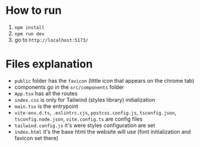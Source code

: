 # How to run

1. `npm install`
2. `npm run dev`
3. go to `http://localhost:5173/`

# Files explanation

- `public` folder has the `favicon` (little icon that appears on the chrome tab)
- components go in the `src/components` folder
- `App.tsx` has all the routes
- `index.css` is only for Tailwind (styles library) initialization
- `main.tsx` is the entrypoint
- `vite-env.d.ts`, `.eslintrc.cjs`, `postcss.config.js`, `tsconfig.json`, `tsconfig.node.json`, `vite.config.ts` are config files
- `tailwind.config.js` it's were styles configuration are set
- `index.html` it's the base html the website will use (font initialization and favicon set there)